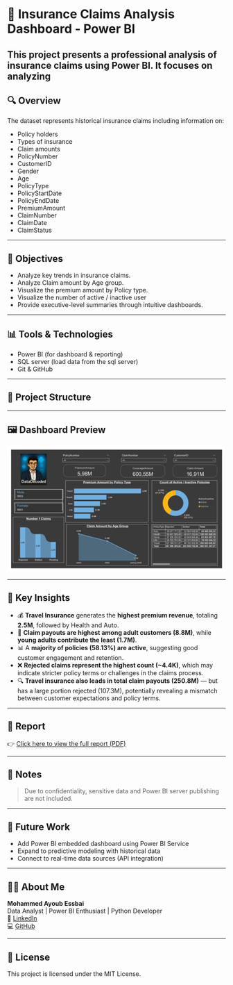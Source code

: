 # 🏥 Insurance Claims Analysis Dashboard - Power BI

This project presents a professional analysis of insurance claims using Power BI. It focuses on analyzing  
---

## 🔍 Overview

The dataset represents historical insurance claims including information on:
- Policy holders
- Types of insurance
- Claim amounts
- PolicyNumber
- CustomerID
- Gender
- Age
- PolicyType
- PolicyStartDate
- PolicyEndDate
- PremiumAmount
- ClaimNumber
- ClaimDate
- ClaimStatus

---

## 🎯 Objectives

- Analyze key trends in insurance claims.
- Analyze Claim amount by Age group.
- Visualize the premium amount by Policy type.
- Visualize the number of active / inactive user
- Provide executive-level summaries through intuitive dashboards.

---

## 📊 Tools & Technologies

- Power BI (for dashboard & reporting)
- SQL server (load data from the sql server)
- Git & GitHub

---

## 📁 Project Structure


---

## 🖼️ Dashboard Preview

![Dashboard Screenshot](visuals/screen_shot.png)

---

## 📌 Key Insights

- 💰 **Travel Insurance** generates the **highest premium revenue**, totaling **2.5M**, followed by Health and Auto.
- 🧾 **Claim payouts are highest among adult customers (8.8M)**, while **young adults contribute the least (1.7M)**.
- 📊 A **majority of policies (58.13%) are active**, suggesting good customer engagement and retention.
- ❌ **Rejected claims represent the highest count (~4.4K)**, which may indicate stricter policy terms or challenges in the claims process.
- 🔍 **Travel insurance also leads in total claim payouts (250.8M)** — but has a large portion rejected (107.3M), potentially revealing a mismatch between customer expectations and policy terms.


---

## 📄 Report

👉 [Click here to view the full report (PDF)](reports/insurance_project.pdf)

---

## 🔐 Notes

> Due to confidentiality, sensitive data and Power BI server publishing are not included.

---

## 🧠 Future Work

- Add Power BI embedded dashboard using Power BI Service
- Expand to predictive modeling with historical data
- Connect to real-time data sources (API integration)

---

## 🙋‍♂️ About Me

**Mohammed Ayoub Essbai**  
Data Analyst | Power BI Enthusiast | Python Developer  
🔗 [LinkedIn](https://www.linkedin.com/in/mohammed-ayoub-essbai/)  
💻 [GitHub](https://github.com/ayoub22222222)

---

## 📜 License

This project is licensed under the MIT License.

